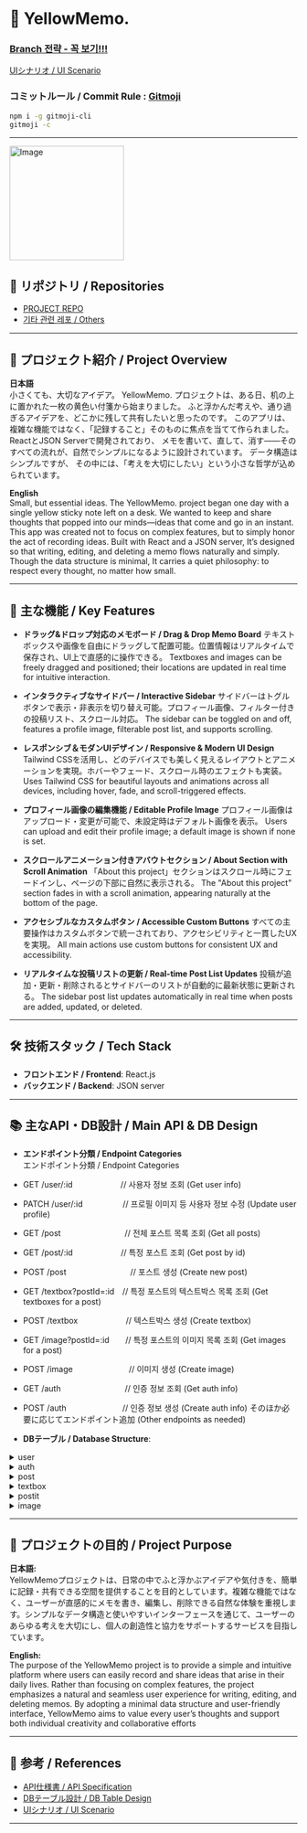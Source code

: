 # 📝 YellowMemo.
### [Branch 전략 - 꼭 보기!!!](https://github.com/girlznight/Project-GirzDay-react-repo/blob/main/README.md)

[UIシナリオ / UI Scenario](https://www.figma.com/design/bHP3cXgSJ24emyrV1yNXRT/Untitled?node-id=0-1&t=94VpRgeA6CHY3eCb-1)

### コミットルール / Commit Rule : [Gitmoji](https://gitmoji.dev/)

```bash
npm i -g gitmoji-cli     
gitmoji -c
```

---

<img alt="Image" src="https://github.com/user-attachments/assets/d91eb918-1423-4869-a666-5c2476aa4e3e" width="200" height="200"/>

  
## 🔗 リポジトリ / Repositories

- [PROJECT REPO](https://github.com/girlznight/Project-GirzDay-react-repo)
- [기타 관련 레포 / Others](#)

---

## 📖 プロジェクト紹介 / Project Overview

**日本語**  
小さくても、大切なアイデア。
YellowMemo. プロジェクトは、ある日、机の上に置かれた一枚の黄色い付箋から始まりました。
ふと浮かんだ考えや、通り過ぎるアイデアを、どこかに残して共有したいと思ったのです。
このアプリは、複雑な機能ではなく、「記録すること」そのものに焦点を当てて作られました。
ReactとJSON Serverで開発されており、
メモを書いて、直して、消す——そのすべての流れが、自然でシンプルになるように設計されています。
データ構造はシンプルですが、
その中には、「考えを大切にしたい」という小さな哲学が込められています。

**English**  
Small, but essential ideas.
The YellowMemo. project began one day with a single yellow sticky note left on a desk.
We wanted to keep and share thoughts that popped into our minds—ideas that come and go in an instant.
This app was created not to focus on complex features, but to simply honor the act of recording ideas.
Built with React and a JSON server,
It’s designed so that writing, editing, and deleting a memo flows naturally and simply.
Though the data structure is minimal,
It carries a quiet philosophy: to respect every thought, no matter how small.

---

## 🌟 主な機能 / Key Features
- **ドラッグ&ドロップ対応のメモボード / Drag & Drop Memo Board**
テキストボックスや画像を自由にドラッグして配置可能。位置情報はリアルタイムで保存され、UI上で直感的に操作できる。
Textboxes and images can be freely dragged and positioned; their locations are updated in real time for intuitive interaction.

- **インタラクティブなサイドバー / Interactive Sidebar**
サイドバーはトグルボタンで表示・非表示を切り替え可能。プロフィール画像、フィルター付きの投稿リスト、スクロール対応。
The sidebar can be toggled on and off, features a profile image, filterable post list, and supports scrolling.

- **レスポンシブ＆モダンUIデザイン / Responsive & Modern UI Design**
Tailwind CSSを活用し、どのデバイスでも美しく見えるレイアウトとアニメーションを実現。ホバーやフェード、スクロール時のエフェクトも実装。
Uses Tailwind CSS for beautiful layouts and animations across all devices, including hover, fade, and scroll-triggered effects.

- **プロフィール画像の編集機能 / Editable Profile Image**
プロフィール画像はアップロード・変更が可能で、未設定時はデフォルト画像を表示。
Users can upload and edit their profile image; a default image is shown if none is set.

- **スクロールアニメーション付きアバウトセクション / About Section with Scroll Animation**
「About this project」セクションはスクロール時にフェードインし、ページの下部に自然に表示される。
The "About this project" section fades in with a scroll animation, appearing naturally at the bottom of the page.

- **アクセシブルなカスタムボタン / Accessible Custom Buttons**
すべての主要操作はカスタムボタンで統一されており、アクセシビリティと一貫したUXを実現。
All main actions use custom buttons for consistent UX and accessibility.

- **リアルタイムな投稿リストの更新 / Real-time Post List Updates**
投稿が追加・更新・削除されるとサイドバーのリストが自動的に最新状態に更新される。
The sidebar post list updates automatically in real time when posts are added, updated, or deleted.

---

## 🛠 技術スタック / Tech Stack

- **フロントエンド / Frontend**: React.js 
- **バックエンド / Backend**: JSON server

---

## 📚 主なAPI・DB設計 / Main API & DB Design

- **エンドポイント分類 / Endpoint Categories**  
エンドポイント分類 / Endpoint Categories

- GET /user/:id      // 사용자 정보 조회 (Get user info)
- PATCH /user/:id     // 프로필 이미지 등 사용자 정보 수정 (Update user profile)
- GET /post        // 전체 포스트 목록 조회 (Get all posts)
- GET /post/:id      // 특정 포스트 조회 (Get post by id)
- POST /post        // 포스트 생성 (Create new post)
- GET /textbox?postId=:id // 특정 포스트의 텍스트박스 목록 조회 (Get textboxes for a post)
- POST /textbox      // 텍스트박스 생성 (Create textbox)
- GET /image?postId=:id  // 특정 포스트의 이미지 목록 조회 (Get images for a post)
- POST /image       // 이미지 생성 (Create image)
- GET /auth        // 인증 정보 조회 (Get auth info)
- POST /auth       // 인증 정보 생성 (Create auth info)
そのほか必要に応じてエンドポイント追加 (Other endpoints as needed)
  
- **DBテーブル / Database Structure**:  
<details>
<summary>user</summary>

| Field     | Type   | Description                   |
|-----------|--------|-------------------------------|
| id        | number | Unique user ID                |
| loginId   | string | Login ID                      |
| profile   | string | Profile image (Base64 format) |

</details>

<details>
<summary>auth</summary>

| Field     | Type   | Description                       |
|-----------|--------|-----------------------------------|
| id        | number | Unique auth ID                    |
| password  | string | Password                          |
| userId    | number | Linked user ID (foreign key)      |

</details>

<details>
<summary>post</summary>

| Field     | Type   | Description                       |
|-----------|--------|-----------------------------------|
| id        | number | Unique post ID                    |
| userId    | number | Author's user ID (foreign key)    |

</details>

<details>
<summary>textbox</summary>

| Field     | Type   | Description                       |
|-----------|--------|-----------------------------------|
| id        | number | Unique textbox ID                 |
| x         | number | X position                        |
| y         | number | Y position                        |
| postId    | number | Parent post ID (foreign key)      |
| content   | string | Text content                      |

</details>

<details>
<summary>postit</summary>

| Field     | Type   | Description                       |
|-----------|--------|-----------------------------------|
| id        | number | Unique post-it ID                 |
| x         | number | X position                        |
| y         | number | Y position                        |
| z         | number | Z-index (stacking order)          |
| postId    | number | Parent post ID (foreign key)      |
| content   | string | Memo content                      |
| userId    | number | Author's user ID (foreign key)    |

</details>

<details>
<summary>image</summary>

| Field     | Type   | Description                       |
|-----------|--------|-----------------------------------|
| id        | number | Unique image ID                   |
| x         | number | X position                        |
| y         | number | Y position                        |
| z         | number | Z-index (stacking order)          |
| postId    | number | Parent post ID (foreign key)      |
| src       | string | Image source (Base64 format)      |
| userId    | number | Uploader's user ID (foreign key)  |

</details>

---

## 🎯 プロジェクトの目的 / Project Purpose

**日本語:**  
YellowMemoプロジェクトは、日常の中でふと浮かぶアイデアや気付きを、簡単に記録・共有できる空間を提供することを目的としています。複雑な機能ではなく、ユーザーが直感的にメモを書き、編集し、削除できる自然な体験を重視します。シンプルなデータ構造と使いやすいインターフェースを通じて、ユーザーのあらゆる考えを大切にし、個人の創造性と協力をサポートするサービスを目指しています。

**English:**  
The purpose of the YellowMemo project is to provide a simple and intuitive platform where users can easily record and share ideas that arise in their daily lives. Rather than focusing on complex features, the project emphasizes a natural and seamless user experience for writing, editing, and deleting memos. By adopting a minimal data structure and user-friendly interface, YellowMemo aims to value every user’s thoughts and support both individual creativity and collaborative efforts

---

## 📎 参考 / References

- [API仕様書 / API Specification](https://www.notion.so/207052ad29dc8064b4b6c6c46db69f2d?source=copy_link)
- [DBテーブル設計 / DB Table Design](https://www.notion.so/DB-207052ad29dc80b1b986f21b748014ad?source=copy_link)
- [UIシナリオ / UI Scenario](https://www.figma.com/design/bHP3cXgSJ24emyrV1yNXRT/Untitled?node-id=0-1&t=94VpRgeA6CHY3eCb-1)

---
